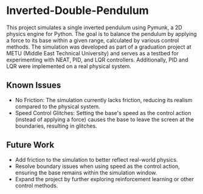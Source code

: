 # Inverted-Double-Pendulum
This project simulates a single inverted pendulum using Pymunk, a 2D physics engine for Python. The goal is to balance the pendulum by applying a force to its base within a given range, calculated by various control methods. The simulation was developed as part of a graduation project at METU (Middle East Technical University) and serves as a testbed for experimenting with NEAT, PID, and LQR controllers. Additionally, PID and LQR were implemented on a real physical system.


## Known Issues
- No Friction: The simulation currently lacks friction, reducing its realism compared to the physical system.
- Speed Control Glitches: Setting the base's speed as the control action (instead of applying a force) causes the base to leave the screen at the boundaries, resulting in glitches.

## Future Work
- Add friction to the simulation to better reflect real-world physics.
- Resolve boundary issues when using speed as the control action, ensuring the base remains within the simulation window.
- Expand the project by further exploring reinforcement learning or other control methods.
